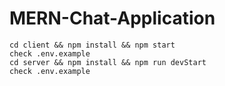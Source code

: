 # MERN-Chat-Application

```
cd client && npm install && npm start
check .env.example
cd server && npm install && npm run devStart
check .env.example
```